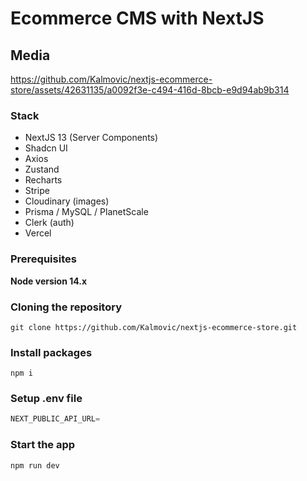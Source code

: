 # Ecommerce CMS with NextJS

## Media


https://github.com/Kalmovic/nextjs-ecommerce-store/assets/42631135/a0092f3e-c494-416d-8bcb-e9d94ab9b314

### Stack
- NextJS 13 (Server Components)
- Shadcn UI
- Axios
- Zustand
- Recharts
- Stripe
- Cloudinary (images)
- Prisma / MySQL / PlanetScale
- Clerk (auth)
- Vercel

### Prerequisites

**Node version 14.x**

### Cloning the repository

```shell
git clone https://github.com/Kalmovic/nextjs-ecommerce-store.git
```

### Install packages

```shell
npm i
```

### Setup .env file


```js
NEXT_PUBLIC_API_URL=
```


### Start the app

```shell
npm run dev
```
